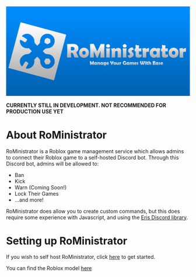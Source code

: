 ![RoMinistrator Banner](assets/romini_banner.jpg)

**CURRENTLY STILL IN DEVELOPMENT. NOT RECOMMENDED FOR PRODUCTION USE YET**

# About RoMinistrator

RoMinistrator is a Roblox game management service which allows admins to connect their Roblox game to a self-hosted Discord bot. Through this Discord bot, admins will be allowed to:

-   Ban
-   Kick
-   Warn (Coming Soon!)
-   Lock Their Games
-   ...and more!

RoMinistrator does allow you to create custom commands, but this does require some experience with Javascript, and using the [Eris Discord library](https://abal.moe/Eris/).

# Setting up RoMinistrator

If you wish to self host RoMinistrator, click [here](https://docs.rocky-rosso.xyz/roministrator/set-up/setting-up-roministrator) to get started.

You can find the Roblox model [here](https://www.roblox.com/library/12850717613/RoMinistrator-Panel)
